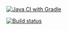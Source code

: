 [![Java CI with Gradle](https://github.com/valeit98/Project10/actions/workflows/gradle.yml/badge.svg)](https://github.com/valeit98/Project10/actions/workflows/gradle.yml)

[![Build status](https://ci.appveyor.com/api/projects/status/mxwdxpvuec2h01bd?svg=true)](https://ci.appveyor.com/project/valeit98/project10)